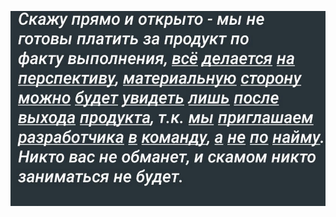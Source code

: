 ![alt text](https://github.com/polovgrime/polovgrime/blob/main/изображение_2022-04-29_101731471.png?raw=true)


<!---
polovgrime/polovgrime is a ✨ special ✨ repository because its `README.md` (this file) appears on your GitHub profile.
You can click the Preview link to take a look at your changes.
--->
